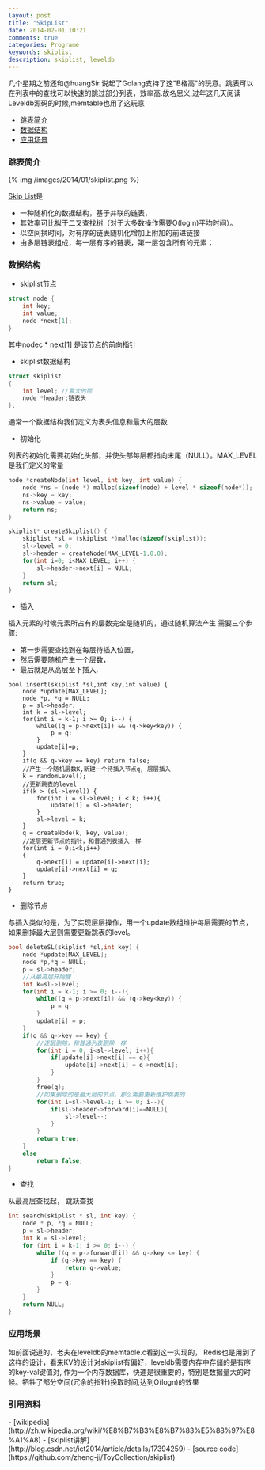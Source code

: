 ```yaml
---
layout: post
title: "SkipList"
date: 2014-02-01 10:21
comments: true
categories: Programe
keywords: skiplist
description: skiplist, leveldb
---
```


几个星期之前还和@huangSir 说起了Golang支持了这"B格高"的玩意。跳表可以在列表中的查找可以快速的跳过部分列表，效率高.故名思义,过年这几天阅读Leveldb源码的时候,memtable也用了这玩意

* [跳表简介](#第一节)
* [数据结构](#第二节)
* [应用场景](#第三节)

<h3 id="第一节">跳表简介</h3>

{% img /images/2014/01/skiplist.png %}

[Skip List](http://zh.wikipedia.org/wiki/%E8%B7%B3%E8%B7%83%E5%88%97%E8%A1%A8)是

* 一种随机化的数据结构，基于并联的链表，
* 其效率可比拟于二叉查找树（对于大多数操作需要O(log n)平均时间）。
* 以空间换时间，对有序的链表随机化增加上附加的前进链接
* 由多层链表组成，每一层有序的链表，第一层包含所有的元素；

<h3 id="第二节">数据结构</h3>

* skiplist节点

```c
struct node {
    int key;
    int value;   
    node *next[1];  
}
```

其中nodec * next[1] 是该节点的前向指针

* skiplist数据结构

```c
struct skiplist
{
    int level; //最大的层
    node *header;链表头
};
```

通常一个数据结构我们定义为表头信息和最大的层数


* 初始化

列表的初始化需要初始化头部，并使头部每层都指向末尾（NULL）。MAX_LEVEL是我们定义的常量

```c
node *createNode(int level, int key, int value) {
    node *ns = (node *) malloc(sizeof(node) + level * sizeof(node*));
    ns->key = key;
    ns->value = value;
    return ns;
}

skiplist* createSkiplist() {
    skiplist *sl = (skiplist *)malloc(sizeof(skiplist));
    sl->level = 0;
    sl->header = createNode(MAX_LEVEL-1,0,0);
    for(int i=0; i<MAX_LEVEL; i++) {
        sl->header->next[i] = NULL;
    }
    return sl;
}
```

* 插入

插入元素的时候元素所占有的层数完全是随机的，通过随机算法产生 需要三个步骤:

- 第一步需要查找到在每层待插入位置，
- 然后需要随机产生一个层数，
- 最后就是从高层至下插入.

```
bool insert(skiplist *sl,int key,int value) {
    node *update[MAX_LEVEL];
    node *p, *q = NULL;
    p = sl->header;
    int k = sl->level;
    for(int i = k-1; i >= 0; i--) {
        while((q = p->next[i]) && (q->key<key)) {
            p = q;
        }
        update[i]=p;
    }
    if(q && q->key == key) return false;
    //产生一个随机层数K,新建一个待插入节点q, 层层插入
    k = randomLevel();
    //更新跳表的level
    if(k > (sl->level)) {
        for(int i = sl->level; i < k; i++){
            update[i] = sl->header;
        }
        sl->level = k;
    }
    q = createNode(k, key, value);
    //逐层更新节点的指针，和普通列表插入一样
    for(int i = 0;i<k;i++)
    {
        q->next[i] = update[i]->next[i];
        update[i]->next[i] = q;
    }
    return true;
}
```

* 删除节点

与插入类似的是，为了实现层层操作，用一个update数组维护每层需要的节点，如果删掉最大层则需要更新跳表的level。

```c
bool deleteSL(skiplist *sl,int key) {
    node *update[MAX_LEVEL];
    node *p,*q = NULL;
    p = sl->header;
    //从最高层开始搜
    int k=sl->level;
    for(int i = k-1; i >= 0; i--){
        while((q = p->next[i]) && (q->key<key)) {
            p = q;
        }
        update[i] = p;
    }
    if(q && q->key == key) {
        //逐层删除，和普通列表删除一样
        for(int i = 0; i<sl->level; i++){
            if(update[i]->next[i] == q){
                update[i]->next[i] = q->next[i];
            }
        }
        free(q);
        //如果删除的是最大层的节点，那么需要重新维护跳表的
        for(int i=sl->level-1; i >= 0; i--){
            if(sl->header->forward[i]==NULL){
                sl->level--;
            }
        }
        return true;
    }
    else
        return false;
}
```

* 查找

从最高层查找起， 跳跃查找

```c
int search(skiplist * sl, int key) {
    node * p, *q = NULL;
    p = sl->header;
    int k = sl->level;
    for (int i = k-1; i >= 0; i--) {
        while ((q = p->forward[i]) && q->key <= key) {
            if (q->key == key) {
                return q->value;
            }
            p = q;
        }
    }
    return NULL;
}
```

<h3 id="第三节">应用场景</h3>
如前面说道的，老夫在leveldb的memtable.c看到这一实现的， Redis也是用到了这样的设计，看来KV的设计对skiplist有偏好，leveldb需要内存中存储的是有序的key-val键值对, 作为一个内存数据库，快速是很重要的，特别是数据量大的时候。牺牲了部分空间(冗余的指针)换取时间,达到O(logn)的效果

<h3>引用资料</h3>
- [wikipedia](http://zh.wikipedia.org/wiki/%E8%B7%B3%E8%B7%83%E5%88%97%E8%A1%A8) 
- [skiplist讲解](http://blog.csdn.net/ict2014/article/details/17394259)
- [source code](https://github.com/zheng-ji/ToyCollection/skiplist)


